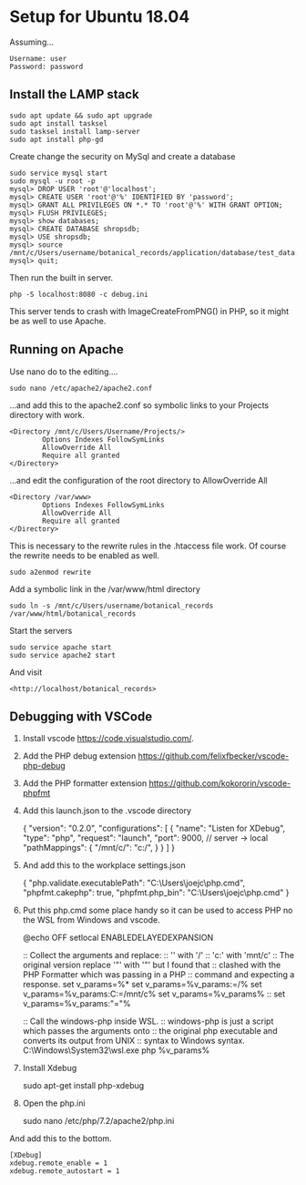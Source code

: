 # Setup for Ubuntu 18.04

Assuming...

    Username: user
    Password: password

## Install the LAMP stack

    sudo apt update && sudo apt upgrade
    sudo apt install tasksel
    sudo tasksel install lamp-server
    sudo apt install php-gd

Create change the security on MySql and create a database

    sudo service mysql start
    sudo mysql -u root -p
    mysql> DROP USER 'root'@'localhost';
    mysql> CREATE USER 'root'@'%' IDENTIFIED BY 'password';
    mysql> GRANT ALL PRIVILEGES ON *.* TO 'root'@'%' WITH GRANT OPTION;
    mysql> FLUSH PRIVILEGES;
    mysql> show databases;
    mysql> CREATE DATABASE shropsdb;
    mysql> USE shropsdb;
    mysql> source /mnt/c/Users/username/botanical_records/application/database/test_data.sql;
    mysql> quit;

Then run the built in server.

    php -S localhost:8080 -c debug.ini

This server tends to crash with ImageCreateFromPNG() in PHP, so it might be as well to use Apache.

## Running on Apache

Use nano do to the editing….

	sudo nano /etc/apache2/apache2.conf

...and add this to the apache2.conf so symbolic links to your Projects directory with work.

    <Directory /mnt/c/Users/Username/Projects/>
            Options Indexes FollowSymLinks
            AllowOverride All
            Require all granted
    </Directory>

...and edit the configuration of the root directory to AllowOverride All

    <Directory /var/www>
            Options Indexes FollowSymLinks
            AllowOverride All
            Require all granted
    </Directory>

This is necessary to the rewrite rules in the .htaccess file work.  Of course the rewrite needs to be enabled as well.

    sudo a2enmod rewrite

Add a symbolic link in the /var/www/html directory

    sudo ln -s /mnt/c/Users/username/botanical_records /var/www/html/botanical_records

Start the servers

    sudo service apache start
    sudo service apache2 start

And visit

    <http://localhost/botanical_records>

## Debugging with VSCode

1. Install vscode https://code.visualstudio.com/.
2. Add the PHP debug extension https://github.com/felixfbecker/vscode-php-debug
3. Add the PHP formatter extension https://github.com/kokororin/vscode-phpfmt 
4. Add this launch.json to the .vscode directory

    {
        "version": "0.2.0",
        "configurations": [
            {
                "name": "Listen for XDebug",
                "type": "php",
                "request": "launch",
                "port": 9000,
                // server -> local
                "pathMappings": {
                    "/mnt/c/": "c:/",
                }
            }
        ]
    }

5. And add this to the workplace settings.json

    {
        "php.validate.executablePath": "C:\\Users\\joejc\\php.cmd",
        "phpfmt.cakephp": true,
        "phpfmt.php_bin": "C:\\Users\\joejc\\php.cmd"
    }

6.	Put this php.cmd some place handy so it can be used to access PHP no the WSL from Windows and vscode.

    @echo OFF
    setlocal ENABLEDELAYEDEXPANSION

    :: Collect the arguments and replace:
    :: '\' with '/'
    :: 'c:' with 'mnt/c'
    :: The original version replace '"' with '\"' but I found that
    :: clashed with the PHP Formatter which was passing in a PHP 
    :: command and expecting a response.
    set v_params=%*
    set v_params=%v_params:\=/%
    set v_params=%v_params:C:=/mnt/c%
    set v_params=%v_params%
    :: set v_params=%v_params:"=\"%

    :: Call the windows-php inside WSL.
    :: windows-php is just a script which passes the arguments onto
    :: the original php executable and converts its output from UNIX
    :: syntax to Windows syntax.
    C:\Windows\System32\wsl.exe php %v_params%

7. Install Xdebug

    sudo apt-get install php-xdebug

8. Open the php.ini

    sudo nano /etc/php/7.2/apache2/php.ini

And add this to the bottom.

    [XDebug]
    xdebug.remote_enable = 1
    xdebug.remote_autostart = 1

